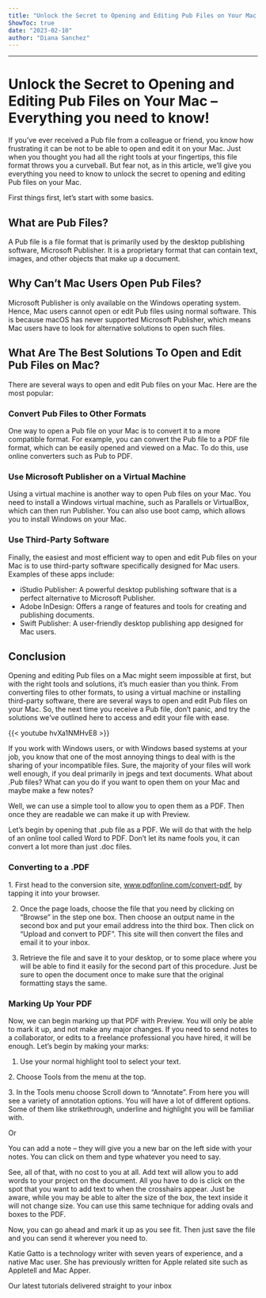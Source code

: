 ```yaml
---
title: "Unlock the Secret to Opening and Editing Pub Files on Your Mac – Everything you need to know!"
ShowToc: true 
date: "2023-02-10"
author: "Diana Sanchez"
---
```

*****
# Unlock the Secret to Opening and Editing Pub Files on Your Mac – Everything you need to know!

If you’ve ever received a Pub file from a colleague or friend, you know how frustrating it can be not to be able to open and edit it on your Mac. Just when you thought you had all the right tools at your fingertips, this file format throws you a curveball. But fear not, as in this article, we’ll give you everything you need to know to unlock the secret to opening and editing Pub files on your Mac.

First things first, let’s start with some basics.

## What are Pub Files?

A Pub file is a file format that is primarily used by the desktop publishing software, Microsoft Publisher. It is a proprietary format that can contain text, images, and other objects that make up a document.

## Why Can’t Mac Users Open Pub Files?

Microsoft Publisher is only available on the Windows operating system. Hence, Mac users cannot open or edit Pub files using normal software. This is because macOS has never supported Microsoft Publisher, which means Mac users have to look for alternative solutions to open such files.

## What Are The Best Solutions To Open and Edit Pub Files on Mac?

There are several ways to open and edit Pub files on your Mac. Here are the most popular:

### Convert Pub Files to Other Formats

One way to open a Pub file on your Mac is to convert it to a more compatible format. For example, you can convert the Pub file to a PDF file format, which can be easily opened and viewed on a Mac. To do this, use online converters such as Pub to PDF.

### Use Microsoft Publisher on a Virtual Machine

Using a virtual machine is another way to open Pub files on your Mac. You need to install a Windows virtual machine, such as Parallels or VirtualBox, which can then run Publisher. You can also use boot camp, which allows you to install Windows on your Mac.

### Use Third-Party Software

Finally, the easiest and most efficient way to open and edit Pub files on your Mac is to use third-party software specifically designed for Mac users. Examples of these apps include:

- iStudio Publisher: A powerful desktop publishing software that is a perfect alternative to Microsoft Publisher.
- Adobe InDesign: Offers a range of features and tools for creating and publishing documents.
- Swift Publisher: A user-friendly desktop publishing app designed for Mac users.

## Conclusion

Opening and editing Pub files on a Mac might seem impossible at first, but with the right tools and solutions, it’s much easier than you think. From converting files to other formats, to using a virtual machine or installing third-party software, there are several ways to open and edit Pub files on your Mac. So, the next time you receive a Pub file, don’t panic, and try the solutions we’ve outlined here to access and edit your file with ease.

{{< youtube hvXa1NMHvE8 >}} 



If you work with Windows users, or with Windows based systems at your job, you know that one of the most annoying things to deal with is the sharing of your incompatible files. Sure, the majority of your files will work well enough, if you deal primarily in jpegs and text documents. What about .Pub files? What can you do if you want to open them on your Mac and maybe make a few notes?
 
Well, we can use a simple tool to allow you to open them as a PDF. Then once they are readable we can make it up with Preview.

Let’s begin by opening that .pub file as a PDF. We will do that with the help of an online tool called Word to PDF. Don’t let its name fools you, it can convert a lot more than just .doc files.
 
### Converting to a .PDF
 
1. First head to the conversion site, www.pdfonline.com/convert-pdf, by tapping it into your browser.
 

 
2. Once the page loads, choose the file that you need by clicking on “Browse” in the step one box. Then choose an output name in the second box and put your email address into the third box. Then click on “Upload and convert to PDF”. This site will then convert the files and email it to your inbox.
 
3. Retrieve the file and save it to your desktop, or to some place where you will be able to find it easily for the second part of this procedure. Just be sure to open the document once to make sure that the original formatting stays the same.
 
### Marking Up Your PDF
 
Now, we can begin marking up that PDF with Preview. You will only be able to mark it up, and not make any major changes. If you need to send notes to a collaborator, or edits to a freelance professional you have hired, it will be enough. Let’s begin by making your marks:
 
1. Use your normal highlight tool to select your text.
 
2. Choose Tools from the menu at the top.
 
3. In the Tools menu choose Scroll down to “Annotate”. From here you will see a variety of annotation options. You will have a lot of different options. Some of them like strikethrough, underline and highlight you will be familiar with.
 
Or
 
You can add a note – they will give you a new bar on the left side with your notes. You can click on them and type whatever you need to say.
 
See, all of that, with no cost to you at all. Add text will allow you to add words to your project on the document. All you have to do is click on the spot that you want to add text to when the crosshairs appear. Just be aware, while you may be able to alter the size of the box, the text inside it will not change size. You can use this same technique for adding ovals and boxes to the PDF.
 
Now, you can go ahead and mark it up as you see fit. Then just save the file and you can send it wherever you need to.
 
Katie Gatto is a technology writer with seven years of experience, and a native Mac user. She has previously written for Apple related site such as Appletell and Mac Apper.
 
Our latest tutorials delivered straight to your inbox




